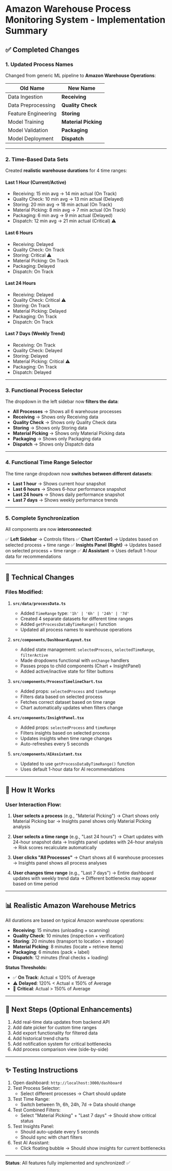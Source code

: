 # Amazon Warehouse Process Monitoring System - Implementation Summary

## ✅ Completed Changes

### 1. **Updated Process Names**
Changed from generic ML pipeline to **Amazon Warehouse Operations**:

| Old Name | New Name |
|----------|----------|
| Data Ingestion | **Receiving** |
| Data Preprocessing | **Quality Check** |
| Feature Engineering | **Storing** |
| Model Training | **Material Picking** |
| Model Validation | **Packaging** |
| Model Deployment | **Dispatch** |

---

### 2. **Time-Based Data Sets** 
Created **realistic warehouse durations** for 4 time ranges:

#### **Last 1 Hour** (Current/Active)
- Receiving: 15 min avg → 14 min actual (On Track)
- Quality Check: 10 min avg → 13 min actual (Delayed)
- Storing: 20 min avg → 18 min actual (On Track)
- Material Picking: 8 min avg → 7 min actual (On Track)
- Packaging: 6 min avg → 9 min actual (Delayed)
- Dispatch: 12 min avg → 21 min actual (Critical) ⚠️

#### **Last 6 Hours**
- Receiving: Delayed
- Quality Check: On Track
- Storing: Critical ⚠️
- Material Picking: On Track
- Packaging: Delayed
- Dispatch: On Track

#### **Last 24 Hours**
- Receiving: Delayed
- Quality Check: Critical ⚠️
- Storing: On Track
- Material Picking: Delayed
- Packaging: On Track
- Dispatch: On Track

#### **Last 7 Days** (Weekly Trend)
- Receiving: On Track
- Quality Check: Delayed
- Storing: Delayed
- Material Picking: Critical ⚠️
- Packaging: On Track
- Dispatch: Delayed

---

### 3. **Functional Process Selector**
The dropdown in the left sidebar now **filters the data**:

- **All Processes** → Shows all 6 warehouse processes
- **Receiving** → Shows only Receiving data
- **Quality Check** → Shows only Quality Check data
- **Storing** → Shows only Storing data
- **Material Picking** → Shows only Material Picking data
- **Packaging** → Shows only Packaging data
- **Dispatch** → Shows only Dispatch data

---

### 4. **Functional Time Range Selector**
The time range dropdown now **switches between different datasets**:

- **Last 1 hour** → Shows current hour snapshot
- **Last 6 hours** → Shows 6-hour performance snapshot
- **Last 24 hours** → Shows daily performance snapshot
- **Last 7 days** → Shows weekly performance trends

---

### 5. **Complete Synchronization**
All components are now **interconnected**:

✅ **Left Sidebar** → Controls filters
✅ **Chart (Center)** → Updates based on selected process + time range
✅ **Insights Panel (Right)** → Updates based on selected process + time range
✅ **AI Assistant** → Uses default 1-hour data for recommendations

---

## 🔧 Technical Changes

### Files Modified:

1. **`src/data/processData.ts`**
   - Added `TimeRange` type: `'1h' | '6h' | '24h' | '7d'`
   - Created 4 separate datasets for different time ranges
   - Added `getProcessDataByTimeRange()` function
   - Updated all process names to warehouse operations

2. **`src/components/DashboardLayout.tsx`**
   - Added state management: `selectedProcess`, `selectedTimeRange`, `filterActive`
   - Made dropdowns functional with `onChange` handlers
   - Passes props to child components (Chart + InsightPanel)
   - Added active/inactive state for filter buttons

3. **`src/components/ProcessTimelineChart.tsx`**
   - Added props: `selectedProcess` and `timeRange`
   - Filters data based on selected process
   - Fetches correct dataset based on time range
   - Chart automatically updates when filters change

4. **`src/components/InsightPanel.tsx`**
   - Added props: `selectedProcess` and `timeRange`
   - Filters insights based on selected process
   - Updates insights when time range changes
   - Auto-refreshes every 5 seconds

5. **`src/components/AIAssistant.tsx`**
   - Updated to use `getProcessDataByTimeRange()` function
   - Uses default 1-hour data for AI recommendations

---

## 🎯 How It Works

### User Interaction Flow:

1. **User selects a process** (e.g., "Material Picking")
   → Chart shows only Material Picking bar
   → Insights panel shows only Material Picking analysis

2. **User selects a time range** (e.g., "Last 24 hours")
   → Chart updates with 24-hour snapshot data
   → Insights panel updates with 24-hour analysis
   → Risk scores recalculate automatically

3. **User clicks "All Processes"**
   → Chart shows all 6 warehouse processes
   → Insights panel shows all process analyses

4. **User changes time range** (e.g., "Last 7 days")
   → Entire dashboard updates with weekly trend data
   → Different bottlenecks may appear based on time period

---

## 📊 Realistic Amazon Warehouse Metrics

All durations are based on typical Amazon warehouse operations:

- **Receiving**: 15 minutes (unloading + scanning)
- **Quality Check**: 10 minutes (inspection + verification)
- **Storing**: 20 minutes (transport to location + storage)
- **Material Picking**: 8 minutes (locate + retrieve items)
- **Packaging**: 6 minutes (pack + label)
- **Dispatch**: 12 minutes (final checks + loading)

**Status Thresholds:**
- ✅ **On Track**: Actual ≤ 120% of Average
- ⚠️ **Delayed**: 120% < Actual ≤ 150% of Average
- 🚨 **Critical**: Actual > 150% of Average

---

## 🚀 Next Steps (Optional Enhancements)

1. Add real-time data updates from backend API
2. Add date picker for custom time ranges
3. Add export functionality for filtered data
4. Add historical trend charts
5. Add notification system for critical bottlenecks
6. Add process comparison view (side-by-side)

---

## ✨ Testing Instructions

1. Open dashboard: `http://localhost:3000/dashboard`
2. Test Process Selector:
   - Select different processes → Chart should update
3. Test Time Range:
   - Switch between 1h, 6h, 24h, 7d → Data should change
4. Test Combined Filters:
   - Select "Material Picking" + "Last 7 days" → Should show critical status
5. Test Insights Panel:
   - Should auto-update every 5 seconds
   - Should sync with chart filters
6. Test AI Assistant:
   - Click floating bubble → Should show insights for current bottlenecks

---

**Status**: All features fully implemented and synchronized! ✅
